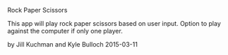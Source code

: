 Rock Paper Scissors

This app will play rock paper scissors based on user input. Option to play against the computer if only one player.

by Jill Kuchman and Kyle Bulloch
2015-03-11
